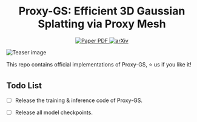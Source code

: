 <div align="center">
<h1>Proxy-GS: Efficient 3D Gaussian Splatting via Proxy Mesh
</h1>

<a href="https://www.arxiv.org/pdf/2509.24421" target="_blank" rel="noopener noreferrer">
  <img src="https://img.shields.io/badge/Paper-VGGT" alt="Paper PDF">
</a>
<a href="https://www.arxiv.org/pdf/2509.24421"><img src="https://img.shields.io/badge/arXiv-2503.23044-b31b1b" alt="arXiv"></a>
<!-- <a href="https://lifuguan.github.io/CityGS-X/"><img src="https://img.shields.io/badge/Project_Page-green" alt="Project Page"></a> -->


<!-- **Northwestern Polytechnical University**; **Shanghai Artificial Intelligence Laboratory** -->

<!-- | [ICCV 2025] CityGS-X : A Scalable Architecture for Efficient and Geometrically Accurate Large-Scale Scene Reconstruction -->

<!-- [Yuanyuan Gao*](https://scholar.google.com/citations?hl=en&user=1zDq0q8AAAAJ), [Hao Li*](https://lifuguan.github.io/), [Jiaqi Chen*](https://github.com/chenttt2001), [Zhengyu Zou](https://vision-intelligence.com.cn), [Zhihang Zhong†](https://zzh-tech.github.io), [Dingwen Zhang†](https://vision-intelligence.com.cn), [Xiao Sun](https://jimmysuen.github.io), [Junwei Han](https://vision-intelligence.com.cn)<br>(\* indicates equal contribution, † means co-corresponding author)<br> -->

</div>

![Teaser image](assets/teaser.jpg)

This repo contains official implementations of Proxy-GS, ⭐ us if you like it!

<!-- ## Project Updates
- 🔥🔥 News: ```2025/4/17```: training & inference code is now available! You can try it.
- 🔥🔥 News: ```2025/6/28```: CityGS-X has been accepted to ICCV 2025. -->
  
## Todo List
- [ ] Release the training & inference code of Proxy-GS.
- [ ] Release all model checkpoints.



<!-- ## BibTeX

```bibtex
@misc{gao2025citygsxscalablearchitectureefficient,
      title={CityGS-X: A Scalable Architecture for Efficient and Geometrically Accurate Large-Scale Scene Reconstruction}, 
      author={Yuanyuan Gao and Hao Li and Jiaqi Chen and Zhengyu Zou and Zhihang Zhong and Dingwen Zhang and Xiao Sun and Junwei Han},
      year={2025},
      eprint={2503.23044},
      archivePrefix={arXiv},
      primaryClass={cs.CV},
      url={https://arxiv.org/abs/2503.23044}, 
}
``` -->
